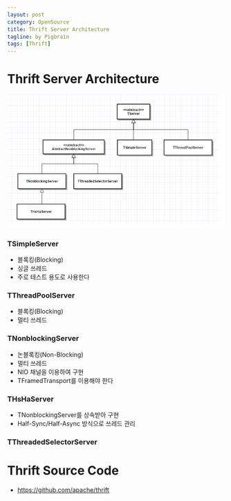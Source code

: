 ```yaml
---
layout: post
category: OpenSource  
title: Thrift Server Architecture 
tagline: by Pigbrain  
tags: [Thrift]
---
```


<!--more-->
  
# Thrift Server Architecture
  
<img src="/assets/themes/Snail/img/OpenSource/Thrift/Server/server.png" alt="">  
  
### TSimpleServer  
* 블록킹(Blocking)  
* 싱글 쓰레드  
* 주로 테스트 용도로 사용한다  
  
### TThreadPoolServer  
* 블록킹(Blocking)  
* 멀티 쓰레드  
  
### TNonblockingServer  
* 논블록킹(Non-Blocking)  
* 멀티 쓰레드  
* NIO 채널을 이용하여 구현  
* TFramedTransport를 이용해야 한다 
  
### THsHaServer  
* TNonblockingServer를 상속받아 구현  
* Half-Sync/Half-Async 방식으로 쓰레드 관리  
  
### TThreadedSelectorServer  
  
# Thrift Source Code
* https://github.com/apache/thrift 

  
  


